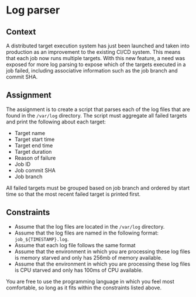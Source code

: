 # Log parser

## Context

A distributed target execution system has just been launched and taken into production as an improvement to the existing CI/CD system.
This means that each job now runs multiple targets. With this new feature, a need was exposed for more log parsing to
expose which of the targets executed in a job failed, including associative information such as the job branch and commit SHA.

## Assignment

The assignment is to create a script that parses each of the log files that are found in the `/var/log` directory. The script
must aggregate all failed targets and print the following about each target:

* Target name
* Target start time
* Target end time
* Target duration
* Reason of failure
* Job ID
* Job commit SHA
* Job branch

All failed targets must be grouped based on job branch and ordered by start time so that the most recent failed target is printed first.

## Constraints

* Assume that the log files are located in the `/var/log` directory.
* Assume that the log files are named in the following format: `job_${TIMESTAMP}.log`.
* Assume that each log file follows the same format
* Assume that the environment in which you are processing these log files is memory starved and only has 256mb of memory available.
* Assume that the environment in which you are processing these log files is CPU starved and only has 100ms of CPU available.

You are free to use the programming language in which you feel most comfortable, so long as it fits within the constraints listed above.
